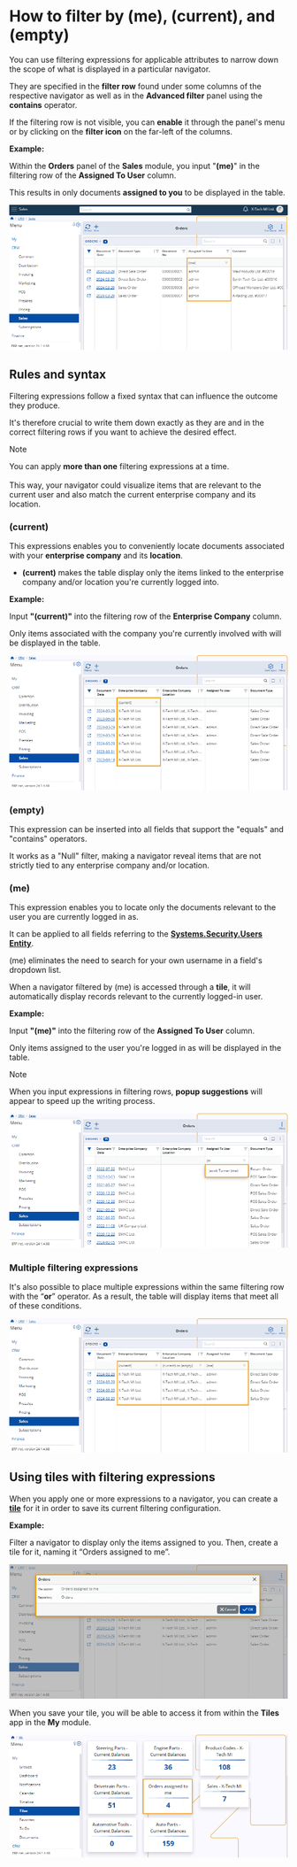 # How to filter by (me), (current), and (empty)
 
You can use filtering expressions for applicable attributes to narrow down the scope of what is displayed in a particular navigator.
 
They are specified in the **filter row** found under some columns of the respective navigator as well as in the **Advanced filter** panel using the **contains** operator.
 
If the filtering row is not visible, you can **enable** it through the panel's menu or by clicking on the **filter icon** on the far-left of the columns.

**Example:**

Within the **Orders** panel of the **Sales** module, you input "**(me)**" in the filtering row of the **Assigned To User** column.

This results in only documents **assigned to you** to be displayed in the table.
 
![picture](pictures/filtering_expression_(me)_29_03.png)
 
## Rules and syntax
 
Filtering expressions follow a fixed syntax that can influence the outcome they produce.

It's therefore crucial to write them down exactly as they are and in the correct filtering rows if you want to achieve the desired effect.

> [!NOTE]
> 
> You can apply **more than one** filtering expressions at a time. <br><br> This way, your navigator could visualize items that are relevant to the current user and also match the current enterprise company and its location. 
 
### (current)

This expressions enables you to conveniently locate documents associated with your **enterprise company** and its **location**.

* **(current)** makes the table display only the items linked to the enterprise company and/or location you're currently logged into.

**Example:**

Input **"(current)"** into the filtering row of the **Enterprise Company** column. 

Only items associated with the company you're currently involved with will be displayed in the table.
 
![picture](pictures/filtering_expression_(current)_29_03.png)

### (empty)

This expression can be inserted into all fields that support the "equals" and "contains" operators.

It works as a "Null" filter, making a navigator reveal items that are not strictly tied to any enterprise company and/or location.

### (me)

This expression enables you to locate only the documents relevant to the user you are currently logged in as.

It can be applied to all fields referring to the **[Systems.Security.Users Entity](https://docs.erp.net/model/entities/Systems.Security.Users.html)**.

(me) eliminates the need to search for your own username in a field's dropdown list.

When a navigator filtered by (me) is accessed through a **tile**, it will automatically display records relevant to the currently logged-in user.

**Example:**

Input **"(me)"** into the filtering row of the **Assigned To User** column. 

Only items assigned to the user you're logged in as will be displayed in the table.
 
> [!NOTE]
> 
> When you input expressions in filtering rows, **popup suggestions** will appear to speed up the writing process.

![picture](pictures/filtering_expression_popup_29_03.png)

### Multiple filtering expressions

It's also possible to place multiple expressions within the same filtering row with the “**or**” operator. As a result, the table will display items that meet all of these conditions.

![picture](pictures/filtering_expression_combination_29_03.png)

## Using tiles with filtering expressions

When you apply one or more expressions to a navigator, you can create a **[tile](https://docs.erp.net/webclient/introduction/my-apps/tiles.html)** for it in order to save its current filtering configuration.

**Example:**

Filter a navigator to display only the items assigned to you. Then, create a tile for it, naming it “Orders assigned to me”.
 
![picture](pictures/filtering_expression_tile_name_29_03.png)
 
When you save your tile, you will be able to access it from within the **Tiles** app in the **My** module.
 
![picture](pictures/filtering_expression_tile_29_03.png)
